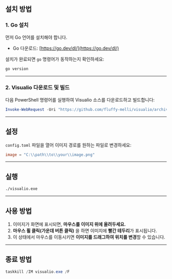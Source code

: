 
## 설치 방법

### 1. Go 설치

먼저 Go 언어를 설치해야 합니다.

* Go 다운로드: [https://go.dev/dl/](https://go.dev/dl/)

설치가 완료되면 `go` 명령어가 동작하는지 확인하세요:

```bash
go version
```

---

### 2. Visualio 다운로드 및 빌드

다음 PowerShell 명령어를 실행하여 Visualio 소스를 다운로드하고 빌드합니다:

```ps1
Invoke-WebRequest -Uri "https://github.com/fluffy-melli/visualio/archive/refs/heads/main.zip" -OutFile "visualio-main.zip"; Expand-Archive -Path "visualio-main.zip" -DestinationPath "." -Force; Remove-Item "visualio-main.zip"; Set-Location "visualio-main"; go build -ldflags "-H windowsgui" -o visualio.exe .;
```

---

## 설정

`config.toml` 파일을 열어 이미지 경로를 원하는 파일로 변경하세요:

```toml
image = "C:\\path\\to\\your\\image.png"
```

---

## 실행

```bash
./visualio.exe
```

---

## 사용 방법

1. 이미지가 화면에 표시되면, **마우스를 이미지 위에 올려두세요.**
2. **마우스 휠 클릭(가운데 버튼 클릭)** 을 하면 이미지에 **빨간 테두리**가 표시됩니다.
3. 이 상태에서 마우스를 이동시키면 **이미지를 드래그하여 위치를 변경**할 수 있습니다.

---

## 종료 방법

```ps1
taskkill /IM visualio.exe /F
```